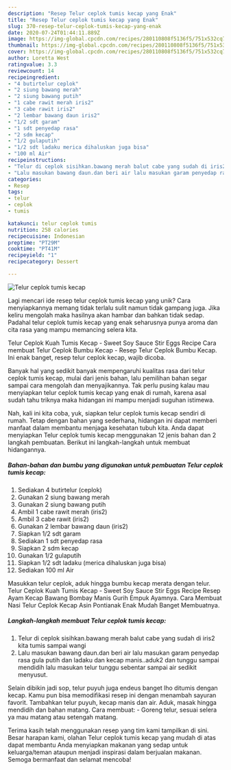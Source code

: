 ```yaml
---
description: "Resep Telur ceplok tumis kecap yang Enak"
title: "Resep Telur ceplok tumis kecap yang Enak"
slug: 370-resep-telur-ceplok-tumis-kecap-yang-enak
date: 2020-07-24T01:44:11.889Z
image: https://img-global.cpcdn.com/recipes/280110808f5136f5/751x532cq70/telur-ceplok-tumis-kecap-foto-resep-utama.jpg
thumbnail: https://img-global.cpcdn.com/recipes/280110808f5136f5/751x532cq70/telur-ceplok-tumis-kecap-foto-resep-utama.jpg
cover: https://img-global.cpcdn.com/recipes/280110808f5136f5/751x532cq70/telur-ceplok-tumis-kecap-foto-resep-utama.jpg
author: Loretta West
ratingvalue: 3.3
reviewcount: 14
recipeingredient:
- "4 butirtelur ceplok"
- "2 siung bawang merah"
- "2 siung bawang putih"
- "1 cabe rawit merah iris2"
- "3 cabe rawit iris2"
- "2 lembar bawang daun iris2"
- "1/2 sdt garam"
- "1 sdt penyedap rasa"
- "2 sdm kecap"
- "1/2 gulaputih"
- "1/2 sdt ladaku merica dihaluskan juga bisa"
- "100 ml Air"
recipeinstructions:
- "Telur di ceplok sisihkan.bawang merah balut cabe yang sudah di iris2 kita tumis sampai wangi"
- "Lalu masukan bawang daun.dan beri air lalu masukan garam penyedap rasa gula putih dan ladaku dan kecap manis..aduk2 dan tunggu sampai mendidih lalu masukan telur tunggu sebentar sampai air sedikit menyusut."
categories:
- Resep
tags:
- telur
- ceplok
- tumis

katakunci: telur ceplok tumis 
nutrition: 258 calories
recipecuisine: Indonesian
preptime: "PT29M"
cooktime: "PT41M"
recipeyield: "1"
recipecategory: Dessert

---
```



![Telur ceplok tumis kecap](https://img-global.cpcdn.com/recipes/280110808f5136f5/751x532cq70/telur-ceplok-tumis-kecap-foto-resep-utama.jpg)

Lagi mencari ide resep telur ceplok tumis kecap yang unik? Cara menyiapkannya memang tidak terlalu sulit namun tidak gampang juga. Jika keliru mengolah maka hasilnya akan hambar dan bahkan tidak sedap. Padahal telur ceplok tumis kecap yang enak seharusnya punya aroma dan cita rasa yang mampu memancing selera kita.

Telur Ceplok Kuah Tumis Kecap - Sweet Soy Sauce Stir Eggs Recipe Cara membuat Telur Ceplok Bumbu Kecap - Resep Telur Ceplok Bumbu Kecap. Ini enak banget, resep telur ceplok kecap, wajib dicoba.

Banyak hal yang sedikit banyak mempengaruhi kualitas rasa dari telur ceplok tumis kecap, mulai dari jenis bahan, lalu pemilihan bahan segar sampai cara mengolah dan menyajikannya. Tak perlu pusing kalau mau menyiapkan telur ceplok tumis kecap yang enak di rumah, karena asal sudah tahu triknya maka hidangan ini mampu menjadi suguhan istimewa.


Nah, kali ini kita coba, yuk, siapkan telur ceplok tumis kecap sendiri di rumah. Tetap dengan bahan yang sederhana, hidangan ini dapat memberi manfaat dalam membantu menjaga kesehatan tubuh kita. Anda dapat menyiapkan Telur ceplok tumis kecap menggunakan 12 jenis bahan dan 2 langkah pembuatan. Berikut ini langkah-langkah untuk membuat hidangannya.

<!--inarticleads1-->

##### Bahan-bahan dan bumbu yang digunakan untuk pembuatan Telur ceplok tumis kecap:

1. Sediakan 4 butirtelur (ceplok)
1. Gunakan 2 siung bawang merah
1. Gunakan 2 siung bawang putih
1. Ambil 1 cabe rawit merah (iris2)
1. Ambil 3 cabe rawit (iris2)
1. Gunakan 2 lembar bawang daun (iris2)
1. Siapkan 1/2 sdt garam
1. Sediakan 1 sdt penyedap rasa
1. Siapkan 2 sdm kecap
1. Gunakan 1/2 gulaputih
1. Siapkan 1/2 sdt ladaku (merica dihaluskan juga bisa)
1. Sediakan 100 ml Air


Masukkan telur ceplok, aduk hingga bumbu kecap merata dengan telur. Telur Ceplok Kuah Tumis Kecap - Sweet Soy Sauce Stir Eggs Recipe Resep Ayam Kecap Bawang Bombay Manis Gurih Empuk Ayamnya. Cara Membuat Nasi Telur Ceplok Kecap Asin Pontianak Enak Mudah Banget Membuatnya. 

<!--inarticleads2-->

##### Langkah-langkah membuat Telur ceplok tumis kecap:

1. Telur di ceplok sisihkan.bawang merah balut cabe yang sudah di iris2 kita tumis sampai wangi
1. Lalu masukan bawang daun.dan beri air lalu masukan garam penyedap rasa gula putih dan ladaku dan kecap manis..aduk2 dan tunggu sampai mendidih lalu masukan telur tunggu sebentar sampai air sedikit menyusut.


Selain dibikin jadi sop, telur puyuh juga endeus banget lho ditumis dengan kecap. Kamu pun bisa memodifikasi resep ini dengan menambah sayuran favorit. Tambahkan telur puyuh, kecap manis dan air. Aduk, masak hingga mendidih dan bahan matang. Cara membuat: - Goreng telur, sesuai selera ya mau matang atau setengah matang. 

Terima kasih telah menggunakan resep yang tim kami tampilkan di sini. Besar harapan kami, olahan Telur ceplok tumis kecap yang mudah di atas dapat membantu Anda menyiapkan makanan yang sedap untuk keluarga/teman ataupun menjadi inspirasi dalam berjualan makanan. Semoga bermanfaat dan selamat mencoba!
